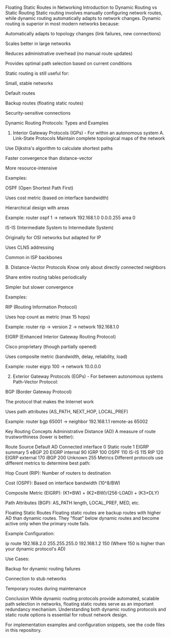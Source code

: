 Floating Static Routes in Networking
Introduction to Dynamic Routing vs Static Routing
Static routing involves manually configuring network routes, while dynamic routing automatically adapts to network changes. Dynamic routing is superior in most modern networks because:

Automatically adapts to topology changes (link failures, new connections)

Scales better in large networks

Reduces administrative overhead (no manual route updates)

Provides optimal path selection based on current conditions

Static routing is still useful for:

Small, stable networks

Default routes

Backup routes (floating static routes)

Security-sensitive connections

Dynamic Routing Protocols: Types and Examples
1. Interior Gateway Protocols (IGPs) - For within an autonomous system
A. Link-State Protocols
Maintain complete topological maps of the network

Use Dijkstra's algorithm to calculate shortest paths

Faster convergence than distance-vector

More resource-intensive

Examples:

OSPF (Open Shortest Path First)

Uses cost metric (based on interface bandwidth)

Hierarchical design with areas

Example: router ospf 1 → network 192.168.1.0 0.0.0.255 area 0

IS-IS (Intermediate System to Intermediate System)

Originally for OSI networks but adapted for IP

Uses CLNS addressing

Common in ISP backbones

B. Distance-Vector Protocols
Know only about directly connected neighbors

Share entire routing tables periodically

Simpler but slower convergence

Examples:

RIP (Routing Information Protocol)

Uses hop count as metric (max 15 hops)

Example: router rip → version 2 → network 192.168.1.0

EIGRP (Enhanced Interior Gateway Routing Protocol)

Cisco proprietary (though partially opened)

Uses composite metric (bandwidth, delay, reliability, load)

Example: router eigrp 100 → network 10.0.0.0

2. Exterior Gateway Protocols (EGPs) - For between autonomous systems
Path-Vector Protocol:

BGP (Border Gateway Protocol)

The protocol that makes the Internet work

Uses path attributes (AS_PATH, NEXT_HOP, LOCAL_PREF)

Example: router bgp 65001 → neighbor 192.168.1.1 remote-as 65002

Key Routing Concepts
Administrative Distance (AD)
A measure of route trustworthiness (lower is better):

Route Source	Default AD
Connected interface	0
Static route	1
EIGRP summary	5
eBGP	20
EIGRP internal	90
IGRP	100
OSPF	110
IS-IS	115
RIP	120
EIGRP external	170
iBGP	200
Unknown	255
Metrics
Different protocols use different metrics to determine best path:

Hop Count (RIP): Number of routers to destination

Cost (OSPF): Based on interface bandwidth (10^8/BW)

Composite Metric (EIGRP): (K1×BW) + (K2×BW)/(256-LOAD) + (K3×DLY)

Path Attributes (BGP): AS_PATH length, LOCAL_PREF, MED, etc.

Floating Static Routes
Floating static routes are backup routes with higher AD than dynamic routes. They "float" below dynamic routes and become active only when the primary route fails.

Example Configuration:

ip route 192.168.2.0 255.255.255.0 192.168.1.2 150
(Where 150 is higher than your dynamic protocol's AD)

Use Cases:

Backup for dynamic routing failures

Connection to stub networks

Temporary routes during maintenance

Conclusion
While dynamic routing protocols provide automated, scalable path selection in networks, floating static routes serve as an important redundancy mechanism. Understanding both dynamic routing protocols and static route options is essential for robust network design.

For implementation examples and configuration snippets, see the code files in this repository.

